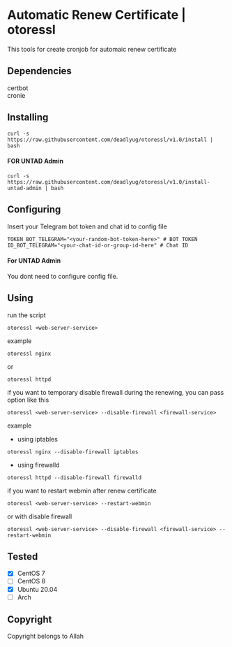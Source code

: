 # Automatic Renew Certificate | otoressl

This tools for create cronjob for automaic renew certificate

## Dependencies
certbot
<br>
cronie

## Installing
```
curl -s https://raw.githubusercontent.com/deadlyug/otoressl/v1.0/install | bash
```

#### FOR UNTAD Admin
```
curl -s https://raw.githubusercontent.com/deadlyug/otoressl/v1.0/install-untad-admin | bash
```

## Configuring
Insert your Telegram bot token and chat id to config file
```
TOKEN_BOT_TELEGRAM="<your-random-bot-token-here>" # BOT TOKEN
ID_BOT_TELEGRAM="<your-chat-id-or-group-id-here" # Chat ID
```
#### For UNTAD Admin 
You dont need to configure config file. 

## Using
run the script

```
otoressl <web-server-service>
```

example

```
otoressl nginx
```

or

```
otoressl httpd
```

if you want to temporary disable firewall during the renewing, you can pass option like this 

```
otoressl <web-server-service> --disable-firewall <firewall-service>
```

example

- using iptables
```
otoressl nginx --disable-firewall iptables
```
- using firewalld 
```
otoressl httpd --disable-firewall firewalld
```

if you want to restart webmin after renew certificate


```
otoressl <web-server-service> --restart-webmin
```

or with disable firewall

```
otoressl <web-server-service> --disable-firewall <firewall-service> --restart-webmin
```

## Tested
- [x] CentOS 7
- [ ] CentOS 8
- [x] Ubuntu 20.04
- [ ] Arch

## Copyright
Copyright belongs to Allah
